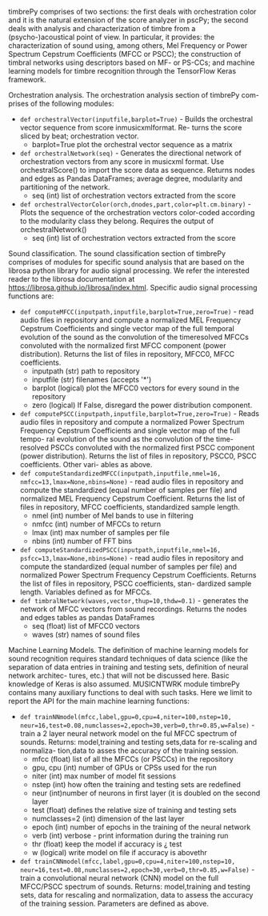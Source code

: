 timbrePy comprises of two sections: the first deals with orchestration color and
it is the natural extension of the score analyzer in pscPy; the second deals with
analysis and characterization of timbre from a (psycho-)acoustical point of view.
In particular, it provides: the characterization of sound using, among others,
Mel Frequency or Power Spectrum Cepstrum Coefficients (MFCC or PSCC); the
construction of timbral networks using descriptors based on MF- or PS-CCs; and
machine learning models for timbre recognition through the TensorFlow Keras
framework.

Orchestration analysis. The orchestration analysis section of timbrePy com-
prises of the following modules:

- `def orchestralVector(inputfile,barplot=True)` -
    Builds the orchestral vector sequence from score inmusicxmlformat. Re-
    turns the score sliced by beat; orchestration vector.
    - barplot=True plot the orchestral vector sequence as a matrix
- `def orchestralNetwork(seq)` -
    Generates the directional network of orchestration vectors from any score in
    musicxml format. Use orchestralScore() to import the score data as sequence.
    Returns nodes and edges as Pandas DataFrames; average degree, modularity
    and partitioning of the network.
    - seq (int) list of orchestration vectors extracted from the score
- `def orchestralVectorColor(orch,dnodes,part,color=plt.cm.binary)` -
    Plots the sequence of the orchestration vectors color-coded according to the
    modularity class they belong. Requires the output of orchestralNetwork()
    - seq (int) list of orchestration vectors extracted from the score

Sound classification. The sound classification section of timbrePy comprises
of modules for specific sound analysis that are based on the librosa python
library for audio signal processing. We refer the interested reader to the librosa
documentation at https://librosa.github.io/librosa/index.html. Specific audio signal processing functions are:

- `def computeMFCC(inputpath,inputfile,barplot=True,zero=True)` -
    read audio files in repository and compute a normalized MEL Frequency
    Cepstrum Coefficients and single vector map of the full temporal evolution
    of the sound as the convolution of the timeresolved MFCCs convoluted with
    the normalized first MFCC component (power distribution). Returns the list
    of files in repository, MFCC0, MFCC coefficients.
   - inputpath (str) path to repository
   - inputfile (str) filenames (accepts '\*')
   - barplot (logical) plot the MFCC0 vectors for every sound in the
      repository
   - zero (logical) If False, disregard the power distribution component.
- `def computePSCC(inputpath,inputfile,barplot=True,zero=True)` -
    Reads audio files in repository and compute a normalized Power Spectrum
    Frequency Cepstrum Coefficients and single vector map of the full tempo-
    ral evolution of the sound as the convolution of the time-resolved PSCCs
    convoluted with the normalized first PSCC component (power distribution).
    Returns the list of files in repository, PSCC0, PSCC coefficients. Other vari-
    ables as above.
- `def computeStandardizedMFCC(inputpath,inputfile,nmel=16,
    nmfcc=13,lmax=None,nbins=None)` -
    read audio files in repository and compute the standardized (equal number
    of samples per file) and normalized MEL Frequency Cepstrum Coefficient.
    Returns the list of files in repository, MFCC coefficients, standardized sample
    length.
   - nmel (int) number of Mel bands to use in filtering
   - nmfcc (int) number of MFCCs to return
   - lmax (int) max number of samples per file
   - nbins (int) number of FFT bins
- `def computeStandardizedPSCC(inputpath,inputfile,nmel=16,
    psfcc=13,lmax=None,nbins=None)` -
    read audio files in repository and compute the standardized (equal number
    of samples per file) and normalized Power Spectrum Frequency Cepstrum
    Coefficients. Returns the list of files in repository, PSCC coefficients, stan-
    dardized sample length.
    Variables defined as for MFCCs.
- `def timbralNetwork(waves,vector,thup=10,thdw=0.1)` -
    generates the network of MFCC vectors from sound recordings. Returns the
    nodes and edges tables as pandas DataFrames
   - seq (float) list of MFCC0 vectors
   - waves (str) names of sound files

Machine Learning Models. The definition of machine learning models for sound
recognition requires standard techniques of data science (like the separation of
data entries in training and testing sets, definition of neural network architec-
tures, etc.) that will not be discussed here. Basic knowledge of Keras is also
assumed. MUSICNTWRK module timbrePy contains many auxiliary functions to
deal with such tasks. Here we limit to report the API for the main machine
learning functions:

- `def trainNNmodel(mfcc,label,gpu=0,cpu=4,niter=100,nstep=10,
    neur=16,test=0.08,numclasses=2,epoch=30,verb=0,thr=0.85,w=False)` -
    train a 2 layer neural network model on the ful MFCC spectrum of sounds.
    Returns: model,training and testing sets,data for re-scaling and normaliza-
    tion,data to asses the accuracy of the training session.
   - mfcc (float) list of all the MFCCs (or PSCCs) in the repository
   - gpu, cpu (int) number of GPUs or CPSs used for the run
   - niter (int) max number of model fit sessions
   - nstep (int) how often the training and testing sets are redefined
   - neur (int)number of neurons in first layer (it is doubled on the second
      layer
   - test (float) defines the relative size of training and testing sets
   - numclasses=2 (int) dimension of the last layer
   - epoch (int) number of epochs in the training of the neural network
   - verb (int) verbose - print information during the training run
   - thr (float) keep the model if accuracy is ¿ test
   - w (logical) write model on file if accuracy is abovethr
- `def trainCNNmodel(mfcc,label,gpu=0,cpu=4,niter=100,nstep=10,
    neur=16,test=0.08,numclasses=2,epoch=30,verb=0,thr=0.85,w=False)` -
    train a convolutional neural network (CNN) model on the full MFCC/PSCC
    spectrum of sounds. Returns: model,training and testing sets, data for rescaling and normalization, data to assess the accuracy of the training session.
    Parameters are defined as above.
